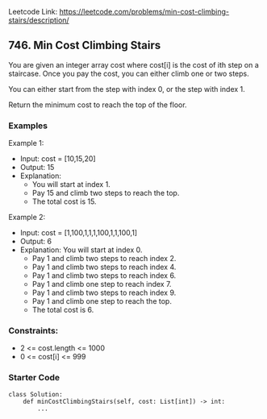 Leetcode Link: https://leetcode.com/problems/min-cost-climbing-stairs/description/

## 746. Min Cost Climbing Stairs

You are given an integer array cost where cost[i] is the cost of ith step on a staircase. Once you pay the cost, you can either climb one or two steps.

You can either start from the step with index 0, or the step with index 1.

Return the minimum cost to reach the top of the floor.

### Examples 

Example 1: 
- Input: cost = [10,15,20]
- Output: 15
- Explanation: 
    - You will start at index 1. 
    - Pay 15 and climb two steps to reach the top. 
    - The total cost is 15.

Example 2: 
- Input: cost = [1,100,1,1,1,100,1,1,100,1]
- Output: 6
- Explanation: You will start at index 0.
    - Pay 1 and climb two steps to reach index 2.
    - Pay 1 and climb two steps to reach index 4.
    - Pay 1 and climb two steps to reach index 6.
    - Pay 1 and climb one step to reach index 7.
    - Pay 1 and climb two steps to reach index 9.
    - Pay 1 and climb one step to reach the top.
    - The total cost is 6.

### Constraints:

- 2 <= cost.length <= 1000
- 0 <= cost[i] <= 999

### Starter Code
```
class Solution:
    def minCostClimbingStairs(self, cost: List[int]) -> int:
        ...
```